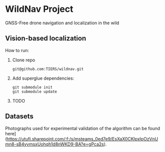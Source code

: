 # WildNav Project

GNSS-Free drone navigation and localization in the wild

## Vision-based localization

How to run:

   1. Clone repo
      ```
      git@github.com:TIERS/wildnav.git
      ```
   3. Add superglue dependencies:
      ```
      git submodule init
      git submodule update
      ```
   3. TODO

## Datasets

Photographs used for experimental validation of the algorithm can be found here](https://utufi.sharepoint.com/:f:/s/msteams_0ed7e9/EsXaX0CKlpxIpOzVnUmn8-sB4yvmsxUohqh1d8nWKD9-BA?e=gPca2s).
